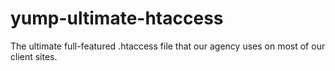 # yump-ultimate-htaccess
The ultimate full-featured .htaccess file that our agency uses on most of our client sites.
